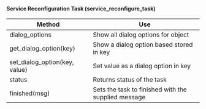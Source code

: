 #### Service Reconfiguration Task (service\_reconfigure\_task)

| Method                          | Use                                                 |
| ------------------------------- | --------------------------------------------------- |
| dialog\_options                 | Show all dialog options for object                  |
| get\_dialog\_option(key)        | Show a dialog option based stored in key            |
| set\_dialog\_option(key, value) | Set value as a dialog option in key                 |
| status                          | Returns status of the task                          |
| finished(msg)                   | Sets the task to finished with the supplied message |
